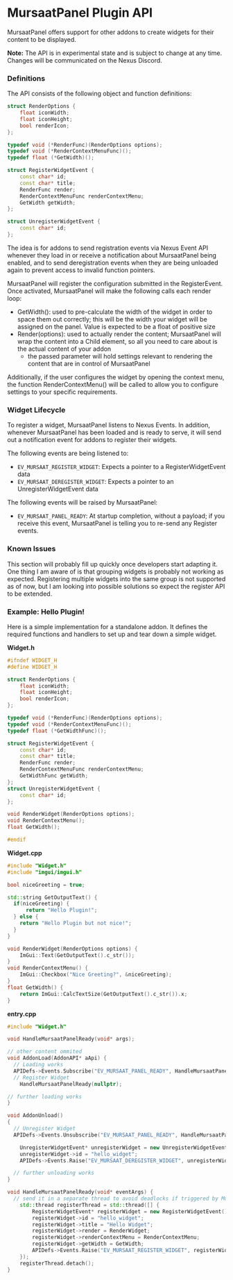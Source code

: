 # MursaatPanel Plugin API
MursaatPanel offers support for other addons to create widgets for their content to be displayed.

**Note:** The API is in experimental state and is subject to change at any time. Changes will be communicated on the Nexus Discord.

### Definitions
The API consists of the following object and function definitions:
```c++
struct RenderOptions {
    float iconWidth;
    float iconHeight;
    bool renderIcon;
};

typedef void (*RenderFunc)(RenderOptions options);
typedef void (*RenderContextMenuFunc)();
typedef float (*GetWidth)();

struct RegisterWidgetEvent {
    const char* id;
    const char* title;
    RenderFunc render;
    RenderContextMenuFunc renderContextMenu;
    GetWidth getWidth;
};

struct UnregisterWidgetEvent {
    const char* id;
};
```
The idea is for addons to send registration events via Nexus Event API whenever they load in or receive a notification about MursaatPanel being enabled, and to send deregistration events when they are being unloaded again to prevent access to invalid function pointers.

MursaatPanel will register the configuration submitted in the RegisterEvent. Once activated, MursaatPanel will make the following calls each render loop:
- GetWidth(): used to pre-calculate the width of the widget in order to space them out correctly; this will be the width your widget will be assigned on the panel. Value is expected to be a float of positive size
- Render(options): used to actually render the content; MursaatPanel will wrap the content into a Child element, so all you need to care about is the actual content of your addon
  - the passed parameter will hold settings relevant to rendering the content that are in control of MursaatPanel

Additionally, if the user configures the widget by opening the context menu, the function RenderContextMenu() will be called to allow you to configure settings to your specific requirements.

### Widget Lifecycle
To register a widget, MursaatPanel listens to Nexus Events. In addition, whenever MursaatPanel has been loaded and is ready to serve, it will send out a notification event for addons to register their widgets.

The following events are being listened to:
- `EV_MURSAAT_REGISTER_WIDGET`: Expects a pointer to a RegisterWidgetEvent data
- `EV_MURSAAT_DEREGISTER_WIDGET`: Expects a pointer to an UnregisterWidgetEvent data

The following events will be raised by MursaatPanel:
- `EV_MURSAAT_PANEL_READY`: At startup completion, without a payload; if you receive this event, MursaatPanel is telling you to re-send any Register events.

### Known Issues
This section will probably fill up quickly once developers start adapting it.
One thing I am aware of is that grouping widgets is probably not working as expected. Registering multiple widgets into the same group is not supported as of now, but I am looking into possible solutions so expect the register API to be extended.

### Example: Hello Plugin!
Here is a simple implementation for a standalone addon. It defines the required functions and handlers to set up and tear down a simple widget.

**Widget.h**
```c++
#ifndef WIDGET_H
#define WIDGET_H

struct RenderOptions {
    float iconWidth;
    float iconHeight;
    bool renderIcon;
};

typedef void (*RenderFunc)(RenderOptions options);
typedef void (*RenderContextMenuFunc)();
typedef float (*GetWidthFunc)();

struct RegisterWidgetEvent {
    const char* id;
    const char* title;
    RenderFunc render;
    RenderContextMenuFunc renderContextMenu;
    GetWidthFunc getWidth;
};
struct UnregisterWidgetEvent {
    const char* id;
};

void RenderWidget(RenderOptions options);
void RenderContextMenu();
float GetWidth();

#endif
```
**Widget.cpp**
```c++
#include "Widget.h"
#include "imgui/imgui.h"

bool niceGreeting = true;

std::string GetOutputText() {
  if(niceGreeting) {
	  return "Hello Plugin!";
  } else {
    return "Hello Plugin but not nice!";
  }
}

void RenderWidget(RenderOptions options) {
	ImGui::Text(GetOutputText().c_str());
}
void RenderContextMenu() {
	ImGui::Checkbox("Nice Greeting?", &niceGreeting);
}
float GetWidth() {
	return ImGui::CalcTextSize(GetOutputText().c_str()).x;
}
```
**entry.cpp**
```c++
#include "Widget.h"

void HandleMursaatPanelReady(void* args);

// other content ommited
void AddonLoad(AddonAPI* aApi) {
  // Loading works
  APIDefs->Events.Subscribe("EV_MURSAAT_PANEL_READY", HandleMursaatPanelReady);
  // Register Widget
	HandleMursaatPanelReady(nullptr);

// further loading works
}

void AddonUnload()
{
  // Unregister Widget
  APIDefs->Events.Unsubscribe("EV_MURSAAT_PANEL_READY", HandleMursaatPanelReady);

	UnregisterWidgetEvent* unregisterWidget = new UnregisterWidgetEvent();
	unregisterWidget->id = "hello_widget";
	APIDefs->Events.Raise("EV_MURSAAT_DEREGISTER_WIDGET", unregisterWidget);

  // further unloading works
}

void HandleMursaatPanelReady(void* eventArgs) {
  // send it in a separate thread to avoid deadlocks if triggered by MursaatPanel ready event!!
	std::thread registerThread = std::thread([] {
		RegisterWidgetEvent* registerWidget = new RegisterWidgetEvent();
		registerWidget->id = "hello_widget";
		registerWidget->title = "Hello Widget";
		registerWidget->render = RenderWidget;
		registerWidget->renderContextMenu = RenderContextMenu;
		registerWidget->getWidth = GetWidth;
		APIDefs->Events.Raise("EV_MURSAAT_REGISTER_WIDGET", registerWidget);
	});
	registerThread.detach();
}
